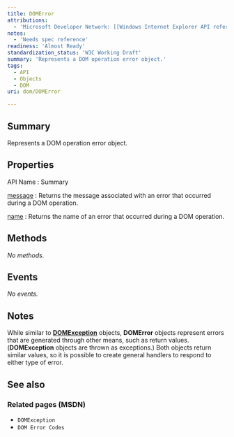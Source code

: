 ```yaml
---
title: DOMError
attributions:
  - 'Microsoft Developer Network: [[Windows Internet Explorer API reference](http://msdn.microsoft.com/en-us/library/ie/hh828809%28v=vs.85%29.aspx) Article]'
notes:
  - 'Needs spec reference'
readiness: 'Almost Ready'
standardization_status: 'W3C Working Draft'
summary: 'Represents a DOM operation error object.'
tags:
  - API
  - Objects
  - DOM
uri: dom/DOMError

---
```

## Summary

Represents a DOM operation error object.

## Properties

API Name
:   Summary

[message](/dom/DOMError/message)
:   Returns the message associated with an error that occurred during a DOM operation.

[name](/dom/DOMError/name)
:   Returns the name of an error that occurred during a DOM operation.

## Methods

*No methods.*

## Events

*No events.*

## Notes

While similar to [**DOMException**](/dom/DOMException) objects, **DOMError** objects represent errors that are generated through other means, such as return values. (**DOMException** objects are thrown as exceptions.) Both objects return similar values, so it is possible to create general handlers to respond to either type of error.

## See also

### Related pages (MSDN)

-   `DOMException`
-   `DOM Error Codes`
